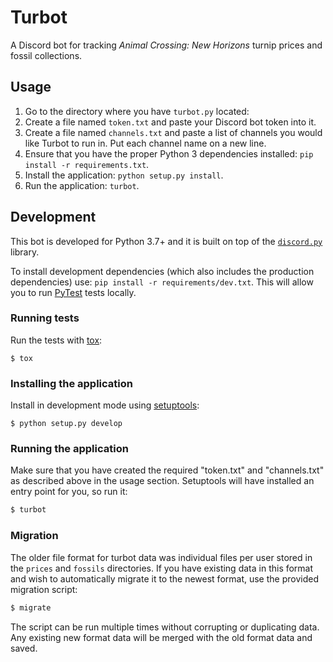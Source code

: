 # Turbot

A Discord bot for tracking _Animal Crossing: New Horizons_ turnip prices and fossil collections.

## Usage

1. Go to the directory where you have `turbot.py` located:
2. Create a file named `token.txt` and paste your Discord bot token into it.
3. Create a file named `channels.txt` and paste a list of channels you would like Turbot to run in. Put each channel name on a new line.
4. Ensure that you have the proper Python 3 dependencies installed: `pip install -r requirements.txt`.
5. Install the application: `python setup.py install`.
6. Run the application: `turbot`.

## Development

This bot is developed for Python 3.7+ and it is built on top of the [`discord.py`](https://github.com/Rapptz/discord.py) library.

To install development dependencies (which also includes the production dependencies) use: `pip install -r requirements/dev.txt`. This will allow you to run [PyTest](https://docs.pytest.org/en/latest/) tests locally.

### Running tests

Run the tests with [tox](https://tox.readthedocs.io/en/latest/):

```shell
$ tox
```

### Installing the application

Install in development mode using [setuptools](https://setuptools.readthedocs.io/en/latest/):

```shell
$ python setup.py develop
```

### Running the application

Make sure that you have created the required "token.txt" and "channels.txt" as described above in the usage section. Setuptools will have installed an entry point for you, so run it:

```bash
$ turbot
```

### Migration

The older file format for turbot data was individual files per user stored in the `prices` and `fossils` directories. If you have existing data in this format and wish to automatically migrate it to the newest format, use the provided migration script:

```bash
$ migrate
```

The script can be run multiple times without corrupting or duplicating data. Any existing new format data will be merged with the old format data and saved.
